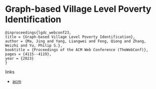 # Graph-based Village Level Poverty Identification

```
@inproceedings{lgdc_webconf23,
title = {Graph-based Village Level Poverty Identification},
author = {Ma, Jing and Yang, Liangwei and Feng, Qiong and Zhang, Weizhi and Yu, Philip S.},
booktitle = {Proceedings of the ACM Web Conference (TheWebConf)},
pages = {4115--4119},
year = {2023}
}
```

links
- [acm](https://dl.acm.org/doi/10.1145/3543507.3583864)
